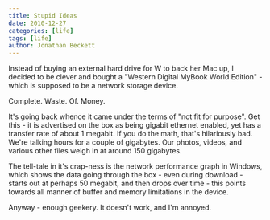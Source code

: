 ```yaml
---
title: Stupid Ideas
date: 2010-12-27
categories: [life]
tags: [life]
author: Jonathan Beckett
---
```


Instead of buying an external hard drive for W to back her Mac up, I decided to be clever and bought a "Western Digital MyBook World Edition" - which is supposed to be a network storage device.

Complete. Waste. Of. Money.

It's going back whence it came under the terms of "not fit for purpose". Get this - it is advertised on the box as being gigabit ethernet enabled, yet has a transfer rate of about 1 megabit. If you do the math, that's hilariously bad. We're talking hours for a couple of gigabytes. Our photos, videos, and various other files weigh in at around 150 gigabytes.

The tell-tale in it's crap-ness is the network performance graph in Windows, which shows the data going through the box - even during download - starts out at perhaps 50 megabit, and then drops over time - this points towards all manner of buffer and memory limitations in the device.

Anyway - enough geekery. It doesn't work, and I'm annoyed.